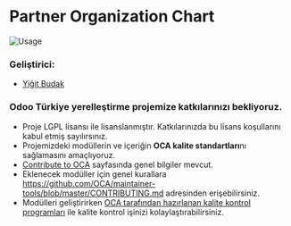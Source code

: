 # Partner Organization Chart

![Usage](./static/description/usage.png)

### Geliştirici:

- [Yiğit Budak](https://github.com/yibudak)

### Odoo Türkiye yerelleştirme projemize katkılarınızı bekliyoruz.

- Proje LGPL lisansı ile lisanslanmıştır. Katkılarınızda bu lisans koşullarını kabul
  etmiş sayılırsınız.
- Projemizdeki modüllerin ve içeriğin **OCA kalite standartları**nı sağlamasını
  amaçlıyoruz.
- [Contribute to OCA](https://odoo-community.org/page/Contribute) sayfasında genel
  bilgiler mevcut.
- Eklenecek modüller için genel kurallara
  https://github.com/OCA/maintainer-tools/blob/master/CONTRIBUTING.md adresinden
  erişebilirsiniz.
- Modülleri geliştirirken
  [OCA tarafından hazırlanan kalite kontrol programları](https://github.com/OCA/maintainer-quality-tools)
  ile kalite kontrol işinizi kolaylaştırabilirsiniz.
